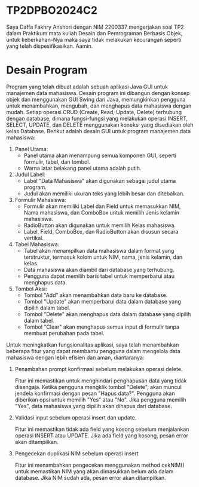 # TP2DPBO2024C2

Saya Daffa Fakhry Anshori dengan NIM 2200337 mengerjakan soal TP2 dalam Praktikum mata kuliah Desain dan Pemrograman Berbasis Objek, 
untuk keberkahan-Nya maka saya tidak melakukan kecurangan seperti yang telah dispesifikasikan. Aamin. 

# Desain Program
Program yang telah dibuat adalah sebuah aplikasi Java GUI untuk manajemen data mahasiswa. Desain program ini dibangun dengan konsep objek dan menggunakan GUI Swing dari Java, memungkinkan pengguna untuk menambahkan, mengubah, dan menghapus data mahasiswa dengan mudah. Setiap operasi CRUD (Create, Read, Update, Delete) terhubung dengan database, dimana fungsi-fungsi yang melakukan operasi INSERT, SELECT, UPDATE, dan DELETE menggunakan koneksi yang disediakan oleh kelas Database. Berikut adalah desain GUI untuk program manajemen data mahasiswa:
1. Panel Utama:
   - Panel utama akan menampung semua komponen GUI, seperti formulir, tabel, dan tombol.
   - Warna latar belakang panel utama adalah putih.
2. Judul Label:
   - Label "Data Mahasiswa" akan digunakan sebagai judul utama program.
   - Judul akan memiliki ukuran teks yang lebih besar dan ditebalkan.
3. Formulir Mahasiswa:
   - Formulir akan memiliki Label dan Field untuk memasukkan NIM, Nama mahasiswa, dan ComboBox untuk memilih Jenis kelamin mahasiswa.
   - RadioButton akan digunakan untuk memilih Kelas mahasiswa.
   - Label, Field, ComboBox, dan RadioButton akan disusun secara vertikal.
4. Tabel Mahasiswa:
   - Tabel akan menampilkan data mahasiswa dalam format yang terstruktur, termasuk kolom untuk NIM, nama, jenis kelamin, dan kelas.
   - Data mahasiswa akan diambil dari database yang terhubung.
   - Pengguna dapat memilih baris tabel untuk memperbarui atau menghapus data.
5. Tombol Aksi:
   - Tombol "Add" akan menambahkan data baru ke database.
   - Tombol "Update" akan memperbarui data dalam database yang dipilih dalam tabel.
   - Tombol "Delete" akan menghapus data dalam database yang dipilih dalam tabel.
   - Tombol "Clear" akan menghapus semua input di formulir tanpa membuat perubahan pada tabel.

Untuk meningkatkan fungsionalitas aplikasi, saya telah menambahkan beberapa fitur yang dapat membantu pengguna dalam mengelola data mahasiswa dengan lebih efisien dan aman, diantaranya:
1. Penambahan prompt konfirmasi sebelum melakukan operasi delete.

   Fitur ini memastikan untuk menghindari penghapusan data yang tidak disengaja. Ketika pengguna mengklik tombol "Delete", akan muncul jendela konfirmasi dengan pesan "Hapus data?". Pengguna akan diberikan opsi untuk memilih "Yes" atau "No". Jika pengguna memilih "Yes", data mahasiswa yang dipilih akan dihapus dari database.
   
2. Validasi input sebelum operasi insert dan update.
   
   Fitur ini memastikan tidak ada field yang kosong sebelum menjalankan operasi INSERT atau UPDATE. Jika ada field yang kosong, pesan error akan ditampilkan.
   
3. Pengecekan duplikasi NIM sebelum operasi insert

   Fitur ini menambahkan pengecekan menggunakan method cekNIM() untuk memastikan NIM yang akan dimasukkan belum ada dalam database. Jika NIM sudah ada, pesan error akan ditampilkan.
